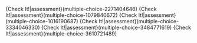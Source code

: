 {Check It!|assessment}(multiple-choice-2271404646)
{Check It!|assessment}(multiple-choice-1079840672)
{Check It!|assessment}(multiple-choice-1016190687)
{Check It!|assessment}(multiple-choice-3334046330)
{Check It!|assessment}(multiple-choice-3484771619)
{Check It!|assessment}(multiple-choice-3610721489)
